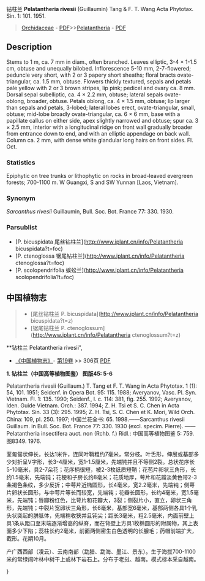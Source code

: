 钻柱兰 **Pelatantheria rivesii** (Guillaumin) Tang & F. T. Wang Acta Phytotax. Sin. 1: 101. 1951.

> [Orchidaceae](http://www.iplant.cn/info/Orchidaceae?t=foc) - [PDF](http://www.iplant.cn/foc/pdf/Orchidaceae.pdf)>>[Pelatantheria](http://www.iplant.cn/info/Pelatantheria?t=foc) - [PDF](http://www.iplant.cn/foc/pdf/Pelatantheria.pdf)

## Description

Stems to 1 m, ca. 7 mm in diam., often branched. Leaves elliptic, 3-4 × 1-1.5 cm, obtuse and unequally bilobed. Inflorescence 5-10 mm, 2-7-flowered; peduncle very short, with 2 or 3 papery short sheaths; floral bracts ovate-triangular, ca. 1.5 mm, obtuse. Flowers thickly textured, sepals and petals pale yellow with 2 or 3 brown stripes, lip pink; pedicel and ovary ca. 8 mm. Dorsal sepal subelliptic, ca. 4 × 2.2 mm, obtuse; lateral sepals ovate-oblong, broader, obtuse. Petals oblong, ca. 4 × 1.5 mm, obtuse; lip larger than sepals and petals, 3-lobed; lateral lobes erect, ovate-triangular, small, obtuse; mid-lobe broadly ovate-triangular, ca. 6 × 6 mm, base with a papillate callus on either side, apex slightly narrowed and obtuse; spur ca. 3 × 2.5 mm, interior with a longitudinal ridge on front wall gradually broader from entrance down to end, and with an elliptic appendage on back wall. Column ca. 2 mm, with dense white glandular long hairs on front sides. Fl. Oct.

### Statistics
Epiphytic on tree trunks or lithophytic on rocks in broad-leaved evergreen forests; 700-1100 m. W Guangxi, S and SW Yunnan [Laos, Vietnam].

### Synonym
*Sarcanthus rivesii* Guillaumin, Bull. Soc. Bot. France 77: 330. 1930.

### Parsublist

* [P.  bicuspidata  尾丝钻柱兰](http://www.iplant.cn/info/Pelatantheria bicuspidata?t=foc)
* [P.  ctenoglossa  锯尾钻柱兰](http://www.iplant.cn/info/Pelatantheria ctenoglossa?t=foc)
* [P.  scolopendrifolia  蜈蚣兰](http://www.iplant.cn/info/Pelatantheria scolopendrifolia?t=foc)

## 中国植物志

> * [尾丝钻柱兰  P.  bicuspidata](http://www.iplant.cn/info/Pelatantheria bicuspidata?t=z)
> * [锯尾钻柱兰  P.  ctenoglossum](http://www.iplant.cn/info/Pelatantheria ctenoglossum?t=z)

**钻柱兰 Pelatantheria rivesii",

* [《中国植物志》](http://www.iplant.cn/frps)- [第19卷](http://www.iplant.cn/frps/vol/19) >> 306页 [PDF](http://www.iplant.cn/frps/pdf/19/306.pdf)

**1. 钻柱兰（中国高等植物图鉴） 图版45: 5-6**

Pelatantheria rivesii (Guillaum.) T. Tang et F. T. Wang in Acta Phytotax. 1 (1): 54, 101. 1951; Seidenf. in Opera Bot. 95: 115. 1988; Averyanov, Vasc. Pl. Syn. Vietnam. Fl. 1: 135. 1990; Seidenf., l. c. 114: 381, fig. 255. 1992; Averyanov, Iden. Guide Vietnam. Orch.: 387. 1994; Z. H. Tsi et S. C. Chen in Acta Phytotax. Sin. 33 (3): 295. 1995; Z. H. Tsi, S. C. Chen et K. Mori, Wild Orch. China: 109, pl. 250. 1997; 中国兰花全书: 65. 1998.——Sarcanthus rivesii Guillaum. in Bull. Soc. Bot. France 77: 330. 1930 (excl. specim. Pierre). ——Pelatantheria insectifera auct. non (Rchb. f.) Ridl.: 中国高等植物图鉴 5: 759. 图8349. 1976.

茎匍匐状伸长，长达1米许，连同叶鞘粗约7毫米，常分枝。叶舌形，伸展或基部多少对折呈V字形，长3-4厘米，宽1-1.5厘米，先端钝并且不等侧2裂。总状花序长5-10毫米，具2-7朵花；花序柄很短，被2-3枚纸质短鞘；花苞片卵状三角形，长约1.5毫米，先端钝；花梗和子房长约8毫米；花质地厚，萼片和花瓣淡黄色带2-3条褐色条纹，多少反折；中萼片近椭圆形，长4毫米，宽2.2毫米，先端钝；侧萼片卵状长圆形，与中萼片等长而较宽，先端钝；花瓣长圆形，长约4毫米，宽1.5毫米，先端钝；唇瓣粉红色，比萼片和花瓣大，3裂；侧裂片小，直立，卵状三角形，先端钝；中裂片宽卵状三角形，长6毫米，基部宽6毫米，基部两侧各具1个乳头状突起的胼胝体，先端稍收狭并且钝尖；距长3毫米，粗2.5毫米，内面前壁上具1条从距口至末端逐渐增高的纵脊，而在背壁上方具1枚椭圆形的附属物，其上表面多少下陷；蕊柱长约2毫米，前面两侧密生白色透明的长腺毛；药帽前端扩大，截形。花期10月。

产广西西部（凌云）、云南南部（勐腊、勐海、墨江、景东）。生于海拔700-1100米的常绿阔叶林中树干上或林下岩石上。分布于老挝、越南。模式标本采自越南。

}